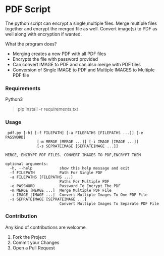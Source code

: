 # PDF Script
The python script can encrypt a single,multiple files. 
Merge multiple files together and encrypt the merged file as well.
Convert image(s) to PDF as well along with encryption if wanted.

What the program does? 

- Merging creates a new PDF with all PDF files
- Encrypts the file with password provided
- Can convert IMAGE to PDF and can also merge with PDF files
- Conversion of Single IMAGE to PDF and Multiple IMAGES to Multiple PDF file


### Requirements
Python3
> pip install -r requirements.txt

### Usage
```
 pdf.py [-h] [-f FILEPATH] [-a FILEPATHS [FILEPATHS ...]] [-e PASSWORD]
              [-m MERGE [MERGE ...]] [-i IMAGE [IMAGE ...]]
              [-s SEPRATEIMAGE [SEPRATEIMAGE ...]]

MERGE, ENCRYPT PDF FILES. CONVERT IMAGES TO PDF,ENCRYPT THEM

optional arguments:
  -h, --help            show this help message and exit
  -f FILEPATH           Path For Single PDF
  -a FILEPATHS [FILEPATHS ...]
                        Paths For Multiple PDF
  -e PASSWORD           Password To Encrypt The PDF
  -m MERGE [MERGE ...]  Merge Multiple PDF File
  -i IMAGE [IMAGE ...]  Convert Multiple Images To One PDF File
  -s SEPRATEIMAGE [SEPRATEIMAGE ...]
                        Convert Multiple Images To Separate PDF File

```

### Contribution

Any kind of contributions are welcome.

1. Fork the Project
2. Commit your Changes
3. Open a Pull Request



